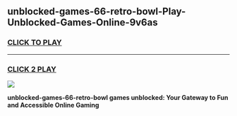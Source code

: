 
## unblocked-games-66-retro-bowl-Play-Unblocked-Games-Online-9v6as
<h3>
<a href="https://premium76.site?title=unblocked-games-66-retro-bowl&ref=25A">CLICK TO PLAY</a></h3>
<hr>

<h3>
<a href="https://premium76.site?title=unblocked-games-66-retro-bowl&ref=25A">CLICK 2 PLAY</a>
  
</h3>

<a href="https://premium76.site?title=unblocked-games-66-retro-bowl&ref=25A"><img src="https://clearcache.store/games.png"></a>


**unblocked-games-66-retro-bowl games unblocked: Your Gateway to Fun and Accessible Online Gaming**
